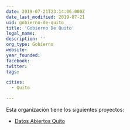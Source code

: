 ```yaml
---
date: 2019-07-21T23:14:06.000Z
date_last_modified: 2019-07-21
uid: gobierno-de-quito
title: 'Gobierno De Quito'
legal_name: 
description: ''
org_type: Gobierno
website: 
year_founded: 
facebook: 
twitter: 
tags:

cities: 
  - Quito

---
```


Esta organización tiene los siguientes proyectos:

- [Datos Abiertos Quito](/proyectos/datos-abiertos-quito)
